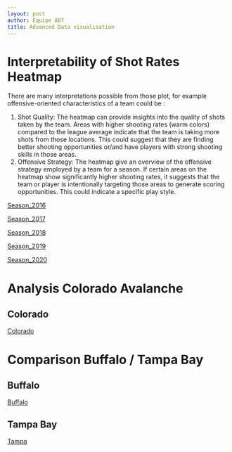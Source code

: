 ```yaml
---
layout: post
author: Equipe A07
title: Advanced Data visualisation
---
```

# Interpretability of Shot Rates Heatmap

There are many interpretations possible from those plot, for example offensive-oriented characteristics of a team could be :

1. Shot Quality: The heatmap can provide insights into the quality of shots taken by the team. Areas with higher shooting rates (warm colors) compared to the league average indicate that the team is taking more shots from those locations. This could suggest that they are finding better shooting opportunities or/and have players with strong shooting skills in those areas.
2. Offensive Strategy: The heatmap give an overview of the offensive strategy employed by a team for a season. If certain areas on the heatmap show significantly higher shooting rates, it suggests that the team or player is intentionally targeting those areas to generate scoring opportunities. This could indicate a specific play style.

[Season_2016](./adv_viz_interactive_plot/seasons/season_2016.html)

[Season_2017](./adv_viz_interactive_plot/seasons/season_2017.html)

[Season_2018](./adv_viz_interactive_plot/seasons/season_2018.html)

[Season_2019](./adv_viz_interactive_plot/seasons/season_2019.html)

[Season_2020](./adv_viz_interactive_plot/seasons/season_2020.html)

# Analysis Colorado Avalanche

## Colorado

[Colorado](./adv_viz_interactive_plot/teams/colorado.html)


# Comparison Buffalo / Tampa Bay

## Buffalo

[Buffalo](./adv_viz_interactive_plot/teams/buffalo.html)

## Tampa Bay

[Tampa](./adv_viz_interactive_plot/teams/tampa.html)
